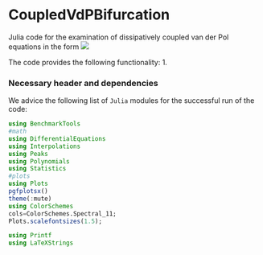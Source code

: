 # CoupledVdPBifurcation
Julia code for the examination of dissipatively coupled van der Pol equations in the form
<img src="https://render.githubusercontent.com/render/math?math=
\begin{cases}
  \ddot{x}-(1-x^2)\dot x +(1-\Delta \omega)x - \mu  ( \dot x -\dot y)=0 \\
    \ddot{x}-(1-y^2)\dot y +(1+\Delta \omega)y - \mu  ( \dot y -\dot x)=0
\end{cases}
">

The code provides the following functionality:
1. 


### Necessary header and dependencies

We advice the following list of `Julia` modules for the successful run of the code:

```julia
using BenchmarkTools
#math
using DifferentialEquations
using Interpolations
using Peaks
using Polynomials
using Statistics
#plots
using Plots
pgfplotsx()
theme(:mute)
using ColorSchemes
cols=ColorSchemes.Spectral_11;
Plots.scalefontsizes(1.5);

using Printf
using LaTeXStrings
```
